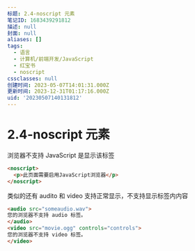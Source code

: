 ```yaml
---
标题: 2.4-noscript 元素
笔记ID: 1683439291812
描述: null
封面: null
aliases: []
tags:
  - 语言
  - 计算机/前端开发/JavaScript
  - 红宝书
  - noscript
cssclasses: null
创建时间: 2023-05-07T14:01:31.000Z
更新时间: 2023-12-31T01:17:16.000Z
uid: '20230507140131812'
---
```


# 2.4-noscript 元素

浏览器不支持 JavaScript 是显示该标签

```html
<noscript>
  <p>此页面需要启用JavaScript浏览器</p>
</noscript>
```

类似的还有 audito 和 video 支持正常显示，不支持显示标签内内容

```html
<audio src="someaudio.wav">
您的浏览器不支持 audio 标签。
</audio>
<video src="movie.ogg" controls="controls">
您的浏览器不支持 video 标签。
</video>
```
